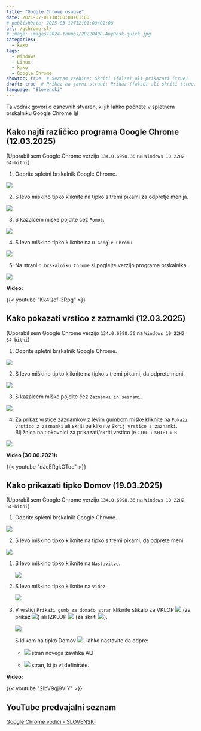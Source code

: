 ```yaml
---
title: "Google Chrome osnove"
date: 2021-07-01T18:00:00+01:00
# publishDate: 2025-03-12T12:01:09+01:00
url: /gchrome-sl/
# image: images/2024-thumbs/20220408-AnyDesk-quick.jpg
categories: 
  - kako
tags: 
  - Windows
  - Linux
  - kako
  - Google Chrome
showtoc: true  # Seznam vsebine: Skriti (false) ali prikazati (true)
draft: true  # Prikaz na javni strani: Prikaz (false) ali skriti (true)
language: "Slovenski"
---
```


Ta vodnik govori o osnovnih stvareh, ki jih lahko počnete v spletnem brskalniku Google Chrome 😁

## Kako najti različico programa Google Chrome (12.03.2025)

(Uporabil sem Google Chrome verzijo `134.0.6998.36` na `Windows 10 22H2 64-bitni`)

1. Odprite spletni brskalnik Google Chrome.

 ![](/images/Google-Chrome/GChrome_desktop_shortcut.jpeg)

2. S levo miškino tipko kliknite na tipko s tremi pikami za odpretje menija.

 ![](/images/Google-Chrome/Sl_-_GChrome_-_3_pike_tipka.jpeg)

3. S kazalcem miške pojdite čez `Pomoč`.

 ![](/images/Google-Chrome/Sl_-_GChrome_-_meni_-_Pomoc.jpeg)

4. S levo miškino tipko kliknite na `O Google Chromu`.

 ![](/images/Google-Chrome/Sl_-_GChrome_-_meni_-_Pomoc_-_O_Google_Chromu.jpeg)

5. Na strani `O brskalniku Chrome` si poglejte verzijo programa brskalnika.

 ![](/images/Google-Chrome/Sl_-_GChrome_-_Nastavitve_-_O_brskalniku_stran.jpeg)

**Video:**

{{< youtube "Kk4Qof-3Rpg" >}}

## Kako pokazati vrstico z zaznamki (12.03.2025)

(Uporabil sem Google Chrome verzijo `134.0.6998.36` na `Windows 10 22H2 64-bitni`)

1. Odprite spletni brskalnik Google Chrome.

 ![](/images/Google-Chrome/GChrome_desktop_shortcut.jpeg)

2. S levo miškino tipko kliknite na tipko s tremi pikami, da odprete meni.

 ![](/images/Google-Chrome/Sl_-_GChrome_-_3_pike_tipka.jpeg)

3. S kazalcem miške pojdite čez `Zaznamki in seznami`.

 ![](/images/Google-Chrome/Sl_-_GChrome_-_meni_-_Zaznamki_in_seznami.jpeg)

4. Za prikaz vrstice zaznamkov z levim gumbom miške kliknite na `Pokaži vrstico z zaznamki` ali skriti pa kliknite `Skrij vrstico s zaznamki`. Bljižnica na tipkovnici za prikazati/skriti vrstico je `CTRL` + `SHIFT` + `B`

 ![](/images/Google-Chrome/Sl_-_GChrome_-_meni_-_Zaznamki_in_seznami_-_pokazi_vrstico.jpeg)

**Video (30.06.2021):**

{{< youtube "dJcERgkOToc" >}}

## Kako prikazati tipko Domov (19.03.2025)

(Uporabil sem Google Chrome verzijo `134.0.6998.36` na `Windows 10 22H2 64-bitni`)

1. Odprite spletni brskalnik Google Chrome.

 ![](/images/Google-Chrome/GChrome_desktop_shortcut.jpeg)

2. S levo miškino tipko kliknite na tipko s tremi pikami, da odprete meni.

 ![](/images/Google-Chrome/Sl_-_GChrome_-_3_pike_tipka.jpeg)

1. S levo miškino tipko kliknite na `Nastavitve`.
   
   ![](/images/Google-Chrome/Sl_-_GChrome_-_meni_-_Nastavitve.jpeg)

2. S levo miškino tipko kliknite na `Videz`.
   
   ![](/images/Google-Chrome/Sl_-_GChrome_-_Nastavitve_-_videz.jpeg)

3. V vrstici `Prikaži gumb za domačo stran` kliknite stikalo za VKLOP ![](/images/Google-Chrome/GChrome_switch_ON.jpeg) (za prikaz ![](/images/Google-Chrome/GChrome_button_home.jpeg)) ali IZKLOP ![](/images/Google-Chrome/GChrome_switch_OFF.jpeg) (za skriti ![](/images/Google-Chrome/GChrome_button_home.jpeg)).
   
   ![](/images/Google-Chrome/Sl_-_GChrome_-_Nastavitve_-_videz_-_pokazi_domov_ON.jpeg)

   S klikom na tipko Domov ![](/images/Google-Chrome/GChrome_button_home.jpeg), lahko nastavite da odpre:
   
      - ![](/images/Google-Chrome/Sl_-_GChrome_-_Nastavitve_-_videz_-_pokazi_domov_ON_-_nov_zavihek.jpeg) stran novega zavihka ALI
   
      - ![](/images/Google-Chrome/Sl_-_GChrome_-_Nastavitve_-_videz_-_pokazi_domov_ON_-_specificna_stran.jpeg) stran, ki jo vi definirate.

**Video:**

{{< youtube "2IbV9qj9VIY" >}}

## YouTube predvajalni seznam

[Google Chrome vodiči - SLOVENSKI](https://www.youtube.com/playlist?list=PLbvZxzmdNckz9HYQyjkBTiQu0GxfCDjwf "Kliknite/tapnite da odprete YouTube predcajalni seznam!")

